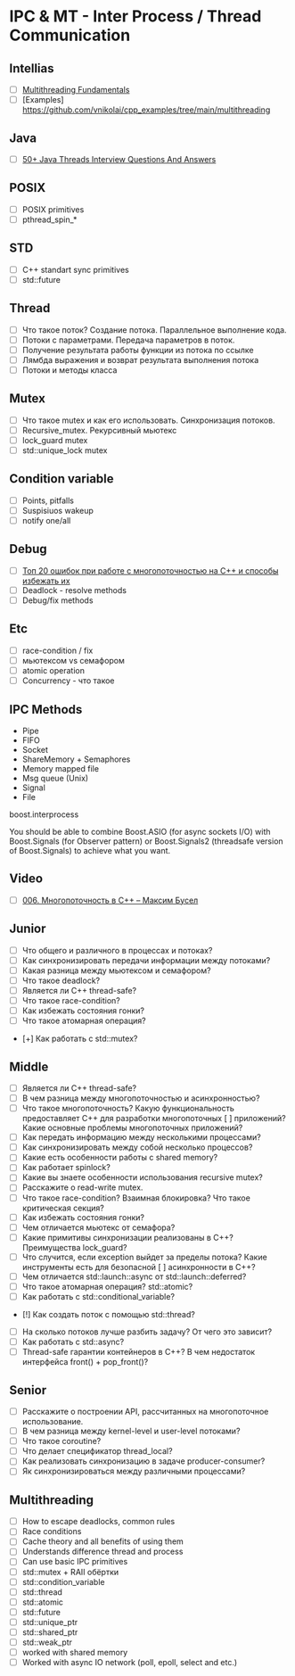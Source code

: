 # IPC & MT - Inter Process / Thread Communication

## Intellias

- [ ] [Multithreading Fundamentals](https://www.youtube.com/watch?v=gOvrMLEsPhQ)
- [ ] [Examples] https://github.com/vnikolai/cpp_examples/tree/main/multithreading

## Java

- [ ] [50+ Java Threads Interview Questions And Answers](https://javaconceptoftheday.com/java-threads-interview-questions-and-answers/)

## POSIX

- [ ] POSIX primitives
- [ ] pthread_spin_*

## STD

- [ ] C++ standart sync primitives
- [ ] std::future

## Thread

- [ ] Что такое поток? Создание потока. Параллельное выполнение кода.
- [ ] Потоки с параметрами. Передача параметров в поток.
- [ ] Получение результата работы функции из потока по ссылке
- [ ] Лямбда выражения и возврат результата выполнения потока
- [ ] Потоки и методы класса

## Mutex

- [ ] Что такое mutex и как его использовать. Синхронизация потоков.
- [ ] Recursive_mutex. Рекурсивный мьютекс
- [ ] lock_guard mutex
- [ ] std::unique_lock mutex

## Condition variable

- [ ] Points, pitfalls
- [ ] Suspisiuos wakeup
- [ ] notify one/all

## Debug

- [ ] [Топ 20 ошибок при работе с многопоточностью на С++ и способы избежать их](https://habr.com/ru/post/443406/)
- [ ] Deadlock - resolve methods
- [ ] Debug/fix methods

## Etc

- [ ] race-condition / fix
- [ ] мьютексом vs семафором
- [ ] atomic operation
- [ ] Concurrency - что такое

## IPC Methods

- Pipe
- FIFO
- Socket
- ShareMemory + Semaphores
- Memory mapped file
- Msg queue (Unix)
- Signal
- File

boost.interprocess

You should be able to combine Boost.ASIO (for async sockets I/O)
with Boost.Signals (for Observer pattern) or Boost.Signals2 (threadsafe version of Boost.Signals)
to achieve what you want.

## Video

- [ ] [006. Многопоточность в С++ – Максим Бусел](https://www.youtube.com/watch?v=-TuJP8pUBW0)

## Junior

- [ ] Что общего и различного в процессах и потоках?
- [ ] Как синхронизировать передачи информации между потоками?
- [ ] Какая разница между мьютексом и семафором?
- [ ] Что такое deadlock?
- [ ] Является ли С++ thread-safe?
- [ ] Что такое race-condition?
- [ ] Как избежать состояния гонки?
- [ ] Что такое атомарная операция?
- [+] Как работать с std::mutex?

## Middle

- [ ] Является ли С++ thread-safe?
- [ ] В чем разница между многопоточностью и асинхронностью?
- [ ] Что такое многопоточность? Какую функциональность предоставляет С++ для разработки многопоточных
  [ ] приложений? Какие основные проблемы многопоточных приложений?
- [ ] Как передать информацию между несколькими процессами?
- [ ] Как синхронизировать между собой несколько процессов?
- [ ] Какие есть особенности работы с shared memory?
- [ ] Как работает spinlock?
- [ ] Какие вы знаете особенности использования recursive mutex?
- [ ] Расскажите о read-write mutex.
- [ ] Что такое race-condition? Взаимная блокировка? Что такое критическая секция?
- [ ] Как избежать состояния гонки?
- [ ] Чем отличается мьютекс от семафора?
- [ ] Какие примитивы синхронизации реализованы в C++? Преимущества lock_guard?
- [ ] Что случится, если exception выйдет за пределы потока? Какие инструменты есть для безопасной
  [ ] асинхронности в С++?
- [ ] Чем отличается std::launch::async от std::launch::deferred?
- [ ] Что такое атомарная операция? std::atomic?
- [ ] Как работать с std::conditional_variable?
- [!] Как создать поток с помощью std::thread?
- [ ] На сколько потоков лучше разбить задачу? От чего это зависит?
- [ ] Как работать с std::async?
- [ ] Thread-safe гарантии контейнеров в С++? В чем недостаток интерфейса front() + pop_front()?

## Senior

- [ ] Расскажите о построении API, рассчитанных на многопоточное использование.
- [ ] В чем разница между kernel-level и user-level потоками?
- [ ] Что такое coroutine?
- [ ] Что делает спецификатор thread_local?
- [ ] Как реализовать синхронизацию в задаче producer-consumer?
- [ ] Як синхронизироваться между различными процессами?

## Multithreading

- [ ] How to escape deadlocks, common rules
- [ ] Race conditions
- [ ] Cache theory and all benefits of using them
- [ ] Understands difference thread and process
- [ ] Can use basic IPC primitives
- [ ] std::mutex + RAII обёртки
- [ ] std::condition_variable
- [ ] std::thread
- [ ] std::atomic
- [ ] std::future
- [ ] std::unique_ptr
- [ ] std::shared_ptr
- [ ] std::weak_ptr
- [ ] worked with shared memory
- [ ] Worked with async IO network (poll, epoll, select and etc.)
